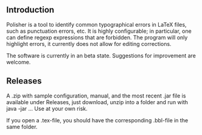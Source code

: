 ## Introduction

Polisher is a tool to identify common typographical errors in LaTeX files, such as punctuation errors, etc. It is highly configurable; in particular, one can define regexp expressions that are forbidden. The program will only highlight errors, it currently does not allow for editing corrections.

The software is currently in an beta state. Suggestions for improvement are welcome.

## Releases

A .zip with sample configuration, manual, and the most recent .jar file is available under Releases, just download, unzip into a folder and run with java -jar ... Use at your own risk.

If you open a .tex-file, you should have the corresponding .bbl-file in the same folder.
